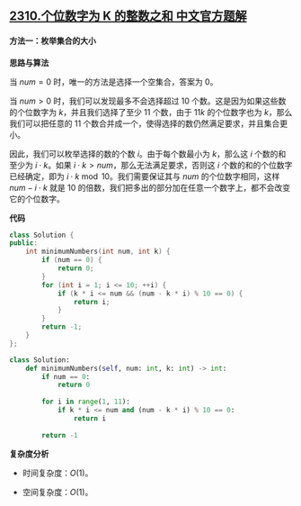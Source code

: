 ## [2310.个位数字为 K 的整数之和 中文官方题解](https://leetcode.cn/problems/sum-of-numbers-with-units-digit-k/solutions/100000/ge-wei-shu-zi-wei-k-de-zheng-shu-zhi-he-c8nlx)
#### 方法一：枚举集合的大小

**思路与算法**

当 $\textit{num} = 0$ 时，唯一的方法是选择一个空集合，答案为 $0$。

当 $\textit{num} > 0$ 时，我们可以发现最多不会选择超过 $10$ 个数。这是因为如果这些数的个位数字为 $k$，并且我们选择了至少 $11$ 个数，由于 $11k$ 的个位数字也为 $k$，那么我们可以把任意的 $11$ 个数合并成一个，使得选择的数仍然满足要求，并且集合更小。

因此，我们可以枚举选择的数的个数 $i$。由于每个数最小为 $k$，那么这 $i$ 个数的和至少为 $i \cdot k$。如果 $i \cdot k > \textit{num}$，那么无法满足要求，否则这 $i$ 个数的和的个位数字已经确定，即为 $i \cdot k \bmod 10$。我们需要保证其与 $\textit{num}$ 的个位数字相同，这样 $\textit{num} - i \cdot k$ 就是 $10$ 的倍数，我们把多出的部分加在任意一个数字上，都不会改变它的个位数字。

**代码**

```C++ [sol1-C++]
class Solution {
public:
    int minimumNumbers(int num, int k) {
        if (num == 0) {
            return 0;
        }
        for (int i = 1; i <= 10; ++i) {
            if (k * i <= num && (num - k * i) % 10 == 0) {
                return i;
            }
        }
        return -1;
    }
};
```

```Python [sol1-Python3]
class Solution:
    def minimumNumbers(self, num: int, k: int) -> int:
        if num == 0:
            return 0
        
        for i in range(1, 11):
            if k * i <= num and (num - k * i) % 10 == 0:
                return i
        
        return -1
```

**复杂度分析**

- 时间复杂度：$O(1)$。

- 空间复杂度：$O(1)$。